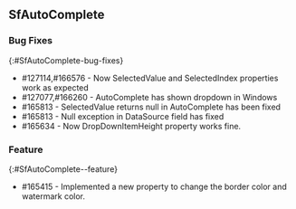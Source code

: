 ## SfAutoComplete

### Bug Fixes
{:#SfAutoComplete-bug-fixes}

* \#127114,\#166576 - Now SelectedValue and SelectedIndex properties work as expected
* \#127077,\#166260 - AutoComplete has shown dropdown in Windows 
* \#165813 - SelectedValue returns null in AutoComplete has been fixed 
* \#165813 - Null exception in DataSource field has fixed 
* \#165634 - Now DropDownItemHeight property works fine.

### Feature
{:#SfAutoComplete--feature} 

 * \#165415 - Implemented a new property to change the border color and watermark color.